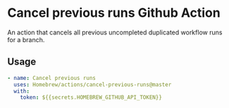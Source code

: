 # Cancel previous runs Github Action

An action that cancels all previous uncompleted duplicated workflow runs for a branch.

## Usage

```yaml
- name: Cancel previous runs
  uses: Homebrew/actions/cancel-previous-runs@master
  with:
    token: ${{secrets.HOMEBREW_GITHUB_API_TOKEN}}
```
